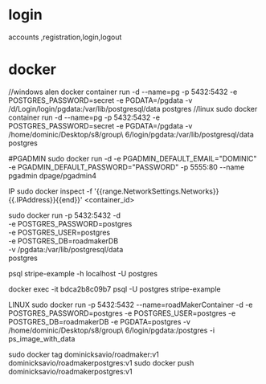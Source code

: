 # login
accounts ,registration,login,logout
# docker
//windows alen
docker container run -d --name=pg -p 5432:5432 -e POSTGRES_PASSWORD=secret -e PGDATA=/pgdata -v /d/Login/login/pgdata:/var/lib/postgresql/data postgres
//linux
sudo docker container run -d --name=pg -p 5432:5432 -e POSTGRES_PASSWORD=secret -e PGDATA=/pgdata -v /home/dominic/Desktop/s8/group\ 6/login/pgdata:/var/lib/postgresql/data postgres

#PGADMIN​
sudo docker run -d -e PGADMIN_DEFAULT_EMAIL="DOMINIC" -e PGADMIN_DEFAULT_PASSWORD="PASSWORD" -p 5555:80 --name pgadmin dpage/pgadmin4

IP
sudo docker inspect -f '{{range.NetworkSettings.Networks}}{{.IPAddress}}{{end}}' <container_id>


sudo docker run -p 5432:5432 -d \
    -e POSTGRES_PASSWORD=postgres \
    -e POSTGRES_USER=postgres \
    -e POSTGRES_DB=roadmakerDB \
    -v <pwd>/pgdata:/var/lib/postgresql/data \
    postgres

psql stripe-example -h localhost -U postgres

docker exec -it bdca2b8c09b7 psql -U postgres stripe-example

LINUX
sudo docker run -p 5432:5432 --name=roadMakerContainer -d -e POSTGRES_PASSWORD=postgres -e POSTGRES_USER=postgres -e POSTGRES_DB=roadmakerDB -e PGDATA=postgres -v /home/dominic/Desktop/s8/group\ 6/login/pgdata:/postgres -i ps_image_with_data

sudo docker tag dominicksavio/roadmaker:v1 dominicksavio/roadmakerpostgres:v1
sudo docker push dominicksavio/roadmakerpostgres:v1